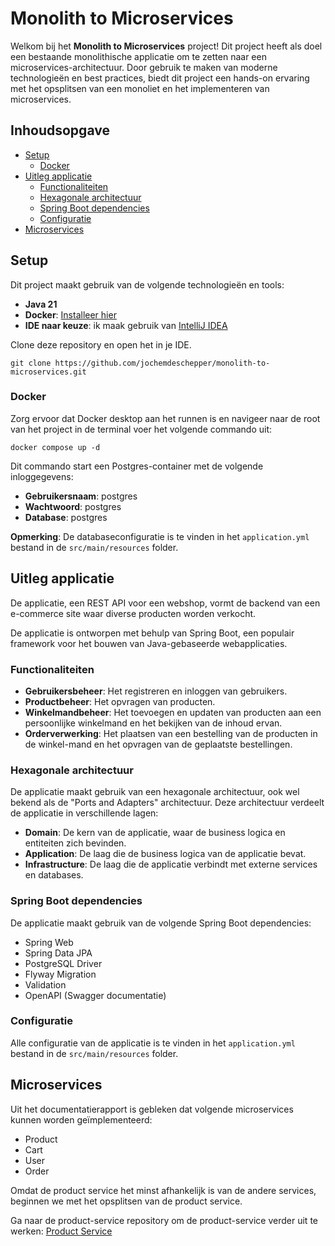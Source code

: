 # Monolith to Microservices

Welkom bij het **Monolith to Microservices** project! Dit project heeft als doel een bestaande monolithische applicatie
om te zetten naar een microservices-architectuur. Door gebruik te maken van moderne technologieën en best practices, biedt
dit project een hands-on ervaring met het opsplitsen van een monoliet en het implementeren van microservices.

## Inhoudsopgave

- [Setup](#setup)
  - [Docker](#docker)
- [Uitleg applicatie](#uitleg-applicatie)
  - [Functionaliteiten](#functionaliteiten)
  - [Hexagonale architectuur](#hexagonale-architectuur)
  - [Spring Boot dependencies](#spring-boot-dependencies)
  - [Configuratie](#configuratie)
- [Microservices](#microservices)

## Setup

Dit project maakt gebruik van de volgende technologieën en tools:

- **Java 21**
- **Docker**: [Installeer hier](https://www.docker.com/products/docker-desktop)
- **IDE naar keuze**: ik maak gebruik van [IntelliJ IDEA](https://www.jetbrains.com/idea/)

Clone deze repository en open het in je IDE.

```shell
git clone https://github.com/jochemdeschepper/monolith-to-microservices.git
```

### Docker

Zorg ervoor dat Docker desktop aan het runnen is en navigeer naar de root van het project in de terminal 
voer het volgende commando uit:

```shell
docker compose up -d
```

Dit commando start een Postgres-container met de volgende inloggegevens:

- **Gebruikersnaam**: postgres
- **Wachtwoord**: postgres
- **Database**: postgres

**Opmerking**: De databaseconfiguratie is te vinden in het `application.yml` bestand in de `src/main/resources` folder.

## Uitleg applicatie

De applicatie, een REST API voor een webshop, vormt de backend van een e-commerce site waar diverse producten worden verkocht.

De applicatie is ontworpen met behulp van Spring Boot, een populair framework voor het bouwen van Java-gebaseerde webapplicaties.

### Functionaliteiten

- **Gebruikersbeheer**: Het registreren en inloggen van gebruikers.
- **Productbeheer**: Het opvragen van producten.
- **Winkelmandbeheer**: Het toevoegen en updaten van producten aan een persoonlijke winkelmand en het bekijken van de inhoud ervan.
- **Orderverwerking**: Het plaatsen van een bestelling van de producten in de winkel-mand en het opvragen van de geplaatste bestellingen.

### Hexagonale architectuur

De applicatie maakt gebruik van een hexagonale architectuur, ook wel bekend als de "Ports and Adapters" architectuur. 
Deze architectuur verdeelt de applicatie in verschillende lagen:

- **Domain**: De kern van de applicatie, waar de business logica en entiteiten zich bevinden.
- **Application**: De laag die de business logica van de applicatie bevat.
- **Infrastructure**: De laag die de applicatie verbindt met externe services en databases.

### Spring Boot dependencies

De applicatie maakt gebruik van de volgende Spring Boot dependencies:

- Spring Web
- Spring Data JPA
- PostgreSQL Driver
- Flyway Migration
- Validation
- OpenAPI (Swagger documentatie)

### Configuratie

Alle configuratie van de applicatie is te vinden in het `application.yml` bestand in de `src/main/resources` folder.

## Microservices

Uit het documentatierapport is gebleken dat volgende microservices kunnen worden geïmplementeerd:

- Product
- Cart
- User
- Order

Omdat de product service het minst afhankelijk is van de andere services, beginnen we met het opsplitsen van de product service.

Ga naar de product-service repository om de product-service verder uit te werken: [Product Service](https://github.com/jochemdeschepper/monolith-to-microservices-product-service)
